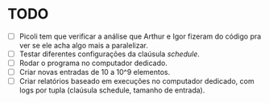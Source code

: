 # TODO

- [ ] Picoli tem que verificar a análise que Arthur e Igor fizeram do código pra ver se ele acha algo mais a paralelizar.
- [ ] Testar diferentes configurações da claúsula *schedule*.
- [ ] Rodar o programa no computador dedicado.
- [ ] Criar novas entradas de 10 a 10^9 elementos.
- [ ] Criar relatórios baseado em execuções no computador dedicado, com logs por tupla (claúsula schedule, tamanho de entrada).
